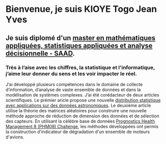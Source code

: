 
# Bienvenue, je suis KIOYE Togo Jean Yves
## Je suis diplomé d'un [master en mathématiques appliquées, statistiques appliquées et analyse décisionnelle - SAAD](https://www.info.unicaen.fr/master/maths/saad).
### Très à l’aise avec les chiffres, la statistique et l'informatique, j’aime leur donner du sens et les voir impacter le réel.
J’ai développé plusieurs compétences dans le domaine de collecte d’information, d’analyse de vaste ensemble de données et dans la modélisation de systèmes complexes.  J’ai été corédacteur de deux articles scientifiques. Le prémier aricle propose une nouvelle [distribution statistique avec applications sur des données astronomiques](https://dergipark.org.tr/en/download/article-file/2071542). Le deuxième article utilise la théorie des matrices aléatoires pour construire une nouvelle méthode approche de réduction de dimension des données et de sélection des capteurs. En utilisant la célèbre base de données [Prognostics Health Management 8 (PHM08) Challenge](https://www.nasa.gov/content/prognostics-center-of-excellence-data-set-repository), les méthodes développées ont permis la construction d'indicateur de dégradation d'un ensemble de moteurs d'avions.

